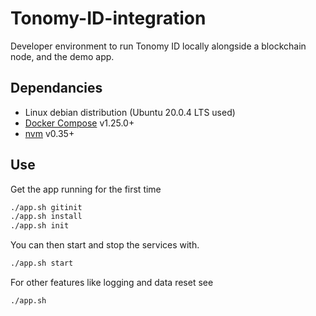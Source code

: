 # Tonomy-ID-integration

Developer environment to run Tonomy ID locally alongside a blockchain node, and the demo app.

## Dependancies

- Linux debian distribution (Ubuntu 20.0.4 LTS used)
- [Docker Compose](http://docs.docker.com/compose/) v1.25.0+
- [nvm](https://github.com/nvm-sh/nvm) v0.35+

## Use

Get the app running for the first time

```bash
./app.sh gitinit
./app.sh install
./app.sh init
```

You can then start and stop the services with.

```bash
./app.sh start
```

For other features like logging and data reset see

```bash
./app.sh
```
